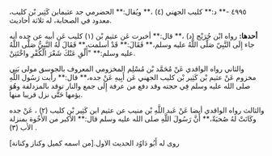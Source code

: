 ٤٩٩٥ -** د:** كليب الجهني (٤) ،** ويُقال:** الحضرمي جد عثيمابن كَثِير بْن كليب، معدود في الصحابة، له ثلاثة أحاديث.

**أحدها:** رواه ابْن جُرَيْج (د) ،** قال:** أخبرت عَن عثيم بْن (١) كليب عَن أبيه عن جده أنه جاء إِلَى النَّبِيّ صَلَّى اللَّهُ عليه وسلم،** فَقَالَ:** قَدْ أسلمت،** فَقَالَ لَهُ النَّبِيُّ صَلَّى اللَّهُ عليه وسلم:** "أَلْقِ عَنْكَ شَعْرَ الْكُفْرِ واخْتَتِنْ.

والثاني رواه الواقدي عَنْ مُحَمَّد بْن مُسْلِم المخزومي المعروف بالجوسق مولى بَنِي مخزوم عَنْ عثيم بْن كَثِير بْن كليب الجهني عَن أَبِيهِ عَنْ جده،** قال:** رأيت رَسُول اللَّهِ صلى الله عليه وسلم فِي حجته وقد دفع من عرفة إِلَى جمع والنار توقد بالمزدلفة وهُوَ يؤمها حَتَّى نزل قريبا منها.

والثالث رواه الواقدي أيضا عَنْ عَبد اللَّهِ بْن منيب عن عثيم ابن كَثِير بْن كليب (٢) ، عَنْ جده وكَانَتْ لهُ صُحبَةٌ،** أَنَّ رَسُولَ اللَّهِ صلى الله عليه وسلم قال:** الأكبر من الأَخُوة بمنزلة الأب (٣) .

روى له أَبُو دَاوُد الحديث الاول.[من اسمه كميل وكناز وكنانة]